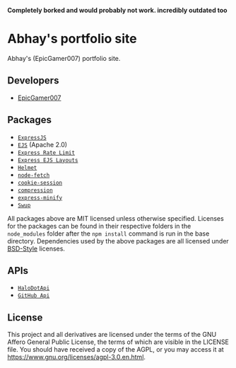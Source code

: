 **Completely borked and would probably not work. incredibly outdated too**

# Abhay's portfolio site

Abhay's (EpicGamer007) portfolio site.

## Developers

* [EpicGamer007](https://github.com/EpicGamer007)

## Packages

* [`ExpressJS`](https://npmjs.com/express)
* [`EJS`](https://npmjs.com/ejs) (Apache 2.0)
* [`Express Rate Limit`](https://npmjs.com/express-rate-limit)
* [`Express EJS Layouts`](https://npmjs.com/express-ejs-layouts)
* [`Helmet`](https://npmjs.com/helmet)
* [`node-fetch`](https://npmjs.com/node-fetch)
* [`cookie-session`](https://npmjs.com/cookie-session)
* [`compression`](https://npmjs.com/compression)
* [`express-minify`](https://npmjs.com/express-minify)
* [`Swup`](https://swup.js.org)

All packages above are MIT licensed unless otherwise specified. Licenses for the packages can be found in their respective folders in the `node_modules` folder after the `npm install` command is run in the base directory. Dependencies used by the above packages are all licensed under [BSD-Style](https://snyk.io/blog/mit-apache-bsd-fairest-of-them-all/#copyleft-vs-bsd-style-or-permissive-licenses) licenses.

## APIs

* [`HaloDotApi`](https://halodotapi.com)
* [`GitHub Api`](https://api.github.com)

## License

This project and all derivatives are licensed under the terms of the GNU Affero General Public License, the terms of which are visible in the LICENSE file. You should have received a copy of the AGPL, or you may access it at https://www.gnu.org/licenses/agpl-3.0.en.html.